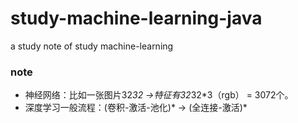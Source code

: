 # study-machine-learning-java
a study note  of  study machine-learning


### note
- 神经网络：比如一张图片32*32 ->特征有32*32*3（rgb） = 3072个。
- 深度学习一般流程：(卷积-激活-池化)* -> (全连接-激活)*
